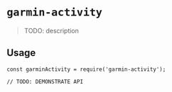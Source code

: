 # `garmin-activity`

> TODO: description

## Usage

```
const garminActivity = require('garmin-activity');

// TODO: DEMONSTRATE API
```
